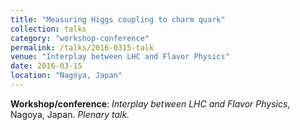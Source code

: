 ```yaml
---
title: "Measuring Higgs coupling to charm quark"
collection: talks
category: "workshop-conference"
permalink: /talks/2016-0315-talk
venue: "Interplay between LHC and Flavor Physics"
date: 2016-03-15
location: "Nagoya, Japan"
---
```

**Workshop/conference**: *Interplay between LHC and Flavor Physics*, Nagoya, Japan. *Plenary talk.*


